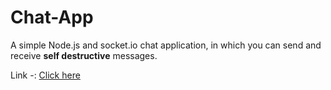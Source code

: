 # Chat-App
 A simple Node.js and socket.io chat application, in which you can send and receive **self destructive** messages.

Link -: <a href="https://apanjwani0-chat-app.herokuapp.com/">Click here</a>

